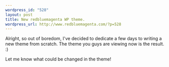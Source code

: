 ```yaml
--- 
wordpress_id: "528"
layout: post
title: New redbluemagenta WP theme.
wordpress_url: http://www.redbluemagenta.com/?p=528
---
```

Alright, so out of boredom, I've decided to dedicate a few days to writing a new theme from scratch.  The theme you guys are viewing now is the result. :)

Let me know what could be changed in the theme!
